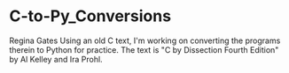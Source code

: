 # C-to-Py_Conversions
Regina Gates
Using an old C text, I'm working on converting the programs therein to Python for practice.
The text is "C by Dissection Fourth Edition" by Al Kelley and Ira Prohl.
